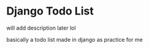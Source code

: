 # Django Todo List

will add description later lol

basically a todo list made in django as practice for me
